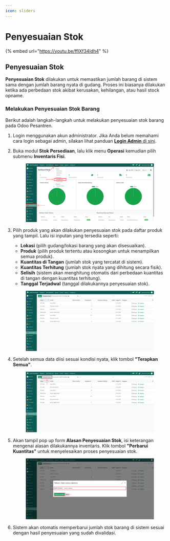 ```yaml
---
icon: sliders
---
```


# Penyesuaian Stok

{% embed url="https://youtu.be/fflXf34Idh4" %}

## Penyesuaian Stok

**Penyesuaian Stok** dilakukan untuk memastikan jumlah barang di sistem sama dengan jumlah barang nyata di gudang. Proses ini biasanya dilakukan ketika ada perbedaan stok akibat kerusakan, kehilangan, atau hasil stock opname.

### Melakukan Penyesuaian Stok Barang

Berikut adalah langkah-langkah untuk melakukan penyesuaian stok barang pada Odoo Pesantren.

1. Login menggunakan akun administrator. Jika Anda belum memahami cara login sebagai admin, silakan lihat panduan [**Login Admin** di sini](../../panduan-login/login-admin.md).
2.  Buka modul **Stok Persediaan**, lalu klik menu **Operasi** kemudian pilih submenu **Inventaris Fisi**.

    <figure><img src="../../.gitbook/assets/images-519.png" alt=""><figcaption></figcaption></figure>


3.  Pilih produk yang akan dilakukan penyesuaian stok pada daftar produk yang tampil. Lalu isi inputan yang tersedia seperti:

    * **Lokasi** (pilih gudang/lokasi barang yang akan disesuaikan).
    * **Produk** (pilih produk tertentu atau kosongkan untuk menampilkan semua produk).
    * **Kuantitas di Tangan** (jumlah stok yang tercatat di sistem).
    * **Kuantitas Terhitung** (jumlah stok nyata yang dihitung secara fisik).
    * **Selisih** (sistem akan menghitung otomatis dari perbedaan kuantitas di tangan dengan kuantitas terhitung).
    * **Tanggal Terjadwal** (tanggal dilakukannya penyesuaian stok).

    <figure><img src="../../.gitbook/assets/images-520.png" alt=""><figcaption></figcaption></figure>


4.  Setelah semua data diisi sesuai kondisi nyata, klik tombol **"Terapkan Semua"**.

    <figure><img src="../../.gitbook/assets/images-521 (1).png" alt=""><figcaption></figcaption></figure>


5.  Akan tampil pop up form **Alasan Penyesuaian Stok**, isi keterangan mengenai alasan dilakukannya inventaris. Klik tombol **"Perbarui Kuantitas"** untuk menyelesaikan proses penyesuaian stok.

    <figure><img src="../../.gitbook/assets/images-522.png" alt=""><figcaption></figcaption></figure>


6. Sistem akan otomatis memperbarui jumlah stok barang di sistem sesuai dengan hasil penyesuaian yang sudah divalidasi.

